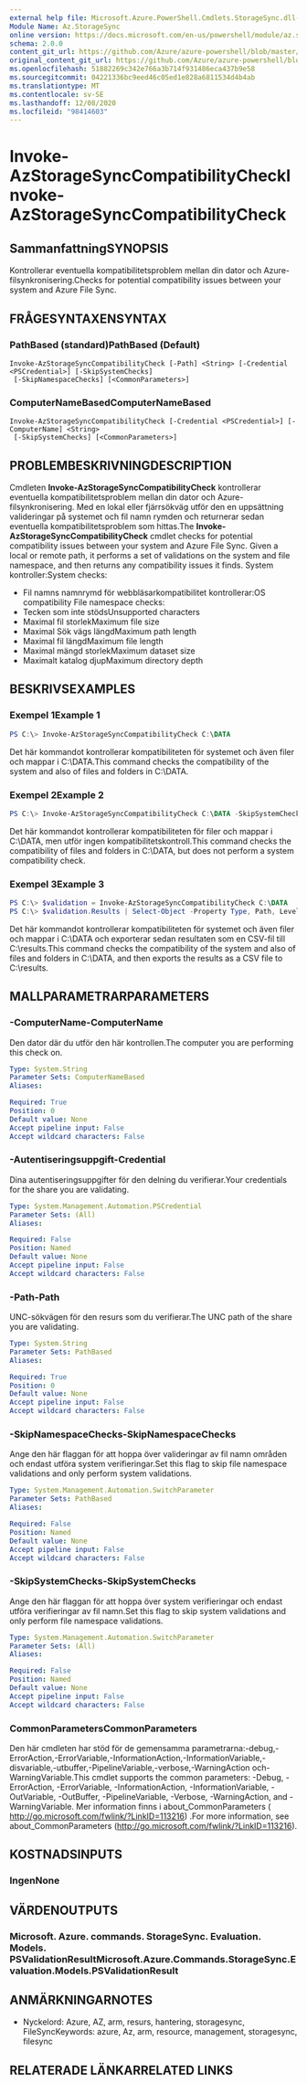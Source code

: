 ```yaml
---
external help file: Microsoft.Azure.PowerShell.Cmdlets.StorageSync.dll-Help.xml
Module Name: Az.StorageSync
online version: https://docs.microsoft.com/en-us/powershell/module/az.storagesync/invoke-azstoragesynccompatibilitycheck
schema: 2.0.0
content_git_url: https://github.com/Azure/azure-powershell/blob/master/src/StorageSync/StorageSync/help/Invoke-AzStorageSyncCompatibilityCheck.md
original_content_git_url: https://github.com/Azure/azure-powershell/blob/master/src/StorageSync/StorageSync/help/Invoke-AzStorageSyncCompatibilityCheck.md
ms.openlocfilehash: 51882269c342e766a3b714f931486eca437b9e58
ms.sourcegitcommit: 04221336bc9eed46c05ed1e828a6811534d4b4ab
ms.translationtype: MT
ms.contentlocale: sv-SE
ms.lasthandoff: 12/08/2020
ms.locfileid: "98414603"
---
```

# <span data-ttu-id="12ee9-101">Invoke-AzStorageSyncCompatibilityCheck</span><span class="sxs-lookup"><span data-stu-id="12ee9-101">Invoke-AzStorageSyncCompatibilityCheck</span></span>

## <span data-ttu-id="12ee9-102">Sammanfattning</span><span class="sxs-lookup"><span data-stu-id="12ee9-102">SYNOPSIS</span></span>
<span data-ttu-id="12ee9-103">Kontrollerar eventuella kompatibilitetsproblem mellan din dator och Azure-filsynkronisering.</span><span class="sxs-lookup"><span data-stu-id="12ee9-103">Checks for potential compatibility issues between your system and Azure File Sync.</span></span>

## <span data-ttu-id="12ee9-104">FRÅGESYNTAXEN</span><span class="sxs-lookup"><span data-stu-id="12ee9-104">SYNTAX</span></span>

### <span data-ttu-id="12ee9-105">PathBased (standard)</span><span class="sxs-lookup"><span data-stu-id="12ee9-105">PathBased (Default)</span></span>
```
Invoke-AzStorageSyncCompatibilityCheck [-Path] <String> [-Credential <PSCredential>] [-SkipSystemChecks]
 [-SkipNamespaceChecks] [<CommonParameters>]
```

### <span data-ttu-id="12ee9-106">ComputerNameBased</span><span class="sxs-lookup"><span data-stu-id="12ee9-106">ComputerNameBased</span></span>
```
Invoke-AzStorageSyncCompatibilityCheck [-Credential <PSCredential>] [-ComputerName] <String>
 [-SkipSystemChecks] [<CommonParameters>]
```

## <span data-ttu-id="12ee9-107">PROBLEMBESKRIVNING</span><span class="sxs-lookup"><span data-stu-id="12ee9-107">DESCRIPTION</span></span>
<span data-ttu-id="12ee9-108">Cmdleten **Invoke-AzStorageSyncCompatibilityCheck** kontrollerar eventuella kompatibilitetsproblem mellan din dator och Azure-filsynkronisering. Med en lokal eller fjärrsökväg utför den en uppsättning valideringar på systemet och fil namn rymden och returnerar sedan eventuella kompatibilitetsproblem som hittas.</span><span class="sxs-lookup"><span data-stu-id="12ee9-108">The **Invoke-AzStorageSyncCompatibilityCheck** cmdlet checks for potential compatibility issues between your system and Azure File Sync. Given a local or remote path, it performs a set of validations on the system and file namespace, and then returns any compatibility issues it finds.</span></span>
<span data-ttu-id="12ee9-109">System kontroller:</span><span class="sxs-lookup"><span data-stu-id="12ee9-109">System checks:</span></span>
- <span data-ttu-id="12ee9-110">Fil namns namnrymd för webbläsarkompatibilitet kontrollerar:</span><span class="sxs-lookup"><span data-stu-id="12ee9-110">OS compatibility File namespace checks:</span></span>
- <span data-ttu-id="12ee9-111">Tecken som inte stöds</span><span class="sxs-lookup"><span data-stu-id="12ee9-111">Unsupported characters</span></span>
- <span data-ttu-id="12ee9-112">Maximal fil storlek</span><span class="sxs-lookup"><span data-stu-id="12ee9-112">Maximum file size</span></span>
- <span data-ttu-id="12ee9-113">Maximal Sök vägs längd</span><span class="sxs-lookup"><span data-stu-id="12ee9-113">Maximum path length</span></span>
- <span data-ttu-id="12ee9-114">Maximal fil längd</span><span class="sxs-lookup"><span data-stu-id="12ee9-114">Maximum file length</span></span>
- <span data-ttu-id="12ee9-115">Maximal mängd storlek</span><span class="sxs-lookup"><span data-stu-id="12ee9-115">Maximum dataset size</span></span>
- <span data-ttu-id="12ee9-116">Maximalt katalog djup</span><span class="sxs-lookup"><span data-stu-id="12ee9-116">Maximum directory depth</span></span>

## <span data-ttu-id="12ee9-117">BESKRIVS</span><span class="sxs-lookup"><span data-stu-id="12ee9-117">EXAMPLES</span></span>

### <span data-ttu-id="12ee9-118">Exempel 1</span><span class="sxs-lookup"><span data-stu-id="12ee9-118">Example 1</span></span>
```powershell
PS C:\> Invoke-AzStorageSyncCompatibilityCheck C:\DATA
```

<span data-ttu-id="12ee9-119">Det här kommandot kontrollerar kompatibiliteten för systemet och även filer och mappar i C:\DATA.</span><span class="sxs-lookup"><span data-stu-id="12ee9-119">This command checks the compatibility of the system and also of files and folders in C:\DATA.</span></span>

### <span data-ttu-id="12ee9-120">Exempel 2</span><span class="sxs-lookup"><span data-stu-id="12ee9-120">Example 2</span></span>
```powershell
PS C:\> Invoke-AzStorageSyncCompatibilityCheck C:\DATA -SkipSystemChecks
```

<span data-ttu-id="12ee9-121">Det här kommandot kontrollerar kompatibiliteten för filer och mappar i C:\DATA, men utför ingen kompatibilitetskontroll.</span><span class="sxs-lookup"><span data-stu-id="12ee9-121">This command checks the compatibility of files and folders in C:\DATA, but does not perform a system compatibility check.</span></span>

### <span data-ttu-id="12ee9-122">Exempel 3</span><span class="sxs-lookup"><span data-stu-id="12ee9-122">Example 3</span></span>
```powershell
PS C:\> $validation = Invoke-AzStorageSyncCompatibilityCheck C:\DATA
PS C:\> $validation.Results | Select-Object -Property Type, Path, Level, Description, Result | Export-Csv -Path C:\results.csv -Encoding utf8
```

<span data-ttu-id="12ee9-123">Det här kommandot kontrollerar kompatibiliteten för systemet och även filer och mappar i C:\DATA och exporterar sedan resultaten som en CSV-fil till C:\results.</span><span class="sxs-lookup"><span data-stu-id="12ee9-123">This command checks the compatibility of the system and also of files and folders in C:\DATA, and then exports the results as a CSV file to C:\results.</span></span>

## <span data-ttu-id="12ee9-124">MALLPARAMETRAR</span><span class="sxs-lookup"><span data-stu-id="12ee9-124">PARAMETERS</span></span>

### <span data-ttu-id="12ee9-125">-ComputerName</span><span class="sxs-lookup"><span data-stu-id="12ee9-125">-ComputerName</span></span>
<span data-ttu-id="12ee9-126">Den dator där du utför den här kontrollen.</span><span class="sxs-lookup"><span data-stu-id="12ee9-126">The computer you are performing this check on.</span></span>

```yaml
Type: System.String
Parameter Sets: ComputerNameBased
Aliases:

Required: True
Position: 0
Default value: None
Accept pipeline input: False
Accept wildcard characters: False
```

### <span data-ttu-id="12ee9-127">-Autentiseringsuppgift</span><span class="sxs-lookup"><span data-stu-id="12ee9-127">-Credential</span></span>
<span data-ttu-id="12ee9-128">Dina autentiseringsuppgifter för den delning du verifierar.</span><span class="sxs-lookup"><span data-stu-id="12ee9-128">Your credentials for the share you are validating.</span></span>

```yaml
Type: System.Management.Automation.PSCredential
Parameter Sets: (All)
Aliases:

Required: False
Position: Named
Default value: None
Accept pipeline input: False
Accept wildcard characters: False
```

### <span data-ttu-id="12ee9-129">-Path</span><span class="sxs-lookup"><span data-stu-id="12ee9-129">-Path</span></span>
<span data-ttu-id="12ee9-130">UNC-sökvägen för den resurs som du verifierar.</span><span class="sxs-lookup"><span data-stu-id="12ee9-130">The UNC path of the share you are validating.</span></span>

```yaml
Type: System.String
Parameter Sets: PathBased
Aliases:

Required: True
Position: 0
Default value: None
Accept pipeline input: False
Accept wildcard characters: False
```

### <span data-ttu-id="12ee9-131">-SkipNamespaceChecks</span><span class="sxs-lookup"><span data-stu-id="12ee9-131">-SkipNamespaceChecks</span></span>
<span data-ttu-id="12ee9-132">Ange den här flaggan för att hoppa över valideringar av fil namn områden och endast utföra system verifieringar.</span><span class="sxs-lookup"><span data-stu-id="12ee9-132">Set this flag to skip file namespace validations and only perform system validations.</span></span>

```yaml
Type: System.Management.Automation.SwitchParameter
Parameter Sets: PathBased
Aliases:

Required: False
Position: Named
Default value: None
Accept pipeline input: False
Accept wildcard characters: False
```

### <span data-ttu-id="12ee9-133">-SkipSystemChecks</span><span class="sxs-lookup"><span data-stu-id="12ee9-133">-SkipSystemChecks</span></span>
<span data-ttu-id="12ee9-134">Ange den här flaggan för att hoppa över system verifieringar och endast utföra verifieringar av fil namn.</span><span class="sxs-lookup"><span data-stu-id="12ee9-134">Set this flag to skip system validations and only perform file namespace validations.</span></span>

```yaml
Type: System.Management.Automation.SwitchParameter
Parameter Sets: (All)
Aliases:

Required: False
Position: Named
Default value: None
Accept pipeline input: False
Accept wildcard characters: False
```

### <span data-ttu-id="12ee9-135">CommonParameters</span><span class="sxs-lookup"><span data-stu-id="12ee9-135">CommonParameters</span></span>
<span data-ttu-id="12ee9-136">Den här cmdleten har stöd för de gemensamma parametrarna:-debug,-ErrorAction,-ErrorVariable,-InformationAction,-InformationVariable,-disvariable,-utbuffer,-PipelineVariable,-verbose,-WarningAction och-WarningVariable.</span><span class="sxs-lookup"><span data-stu-id="12ee9-136">This cmdlet supports the common parameters: -Debug, -ErrorAction, -ErrorVariable, -InformationAction, -InformationVariable, -OutVariable, -OutBuffer, -PipelineVariable, -Verbose, -WarningAction, and -WarningVariable.</span></span> <span data-ttu-id="12ee9-137">Mer information finns i about_CommonParameters ( http://go.microsoft.com/fwlink/?LinkID=113216) .</span><span class="sxs-lookup"><span data-stu-id="12ee9-137">For more information, see about_CommonParameters (http://go.microsoft.com/fwlink/?LinkID=113216).</span></span>

## <span data-ttu-id="12ee9-138">KOSTNADS</span><span class="sxs-lookup"><span data-stu-id="12ee9-138">INPUTS</span></span>

### <span data-ttu-id="12ee9-139">Ingen</span><span class="sxs-lookup"><span data-stu-id="12ee9-139">None</span></span>

## <span data-ttu-id="12ee9-140">VÄRDEN</span><span class="sxs-lookup"><span data-stu-id="12ee9-140">OUTPUTS</span></span>

### <span data-ttu-id="12ee9-141">Microsoft. Azure. commands. StorageSync. Evaluation. Models. PSValidationResult</span><span class="sxs-lookup"><span data-stu-id="12ee9-141">Microsoft.Azure.Commands.StorageSync.Evaluation.Models.PSValidationResult</span></span>

## <span data-ttu-id="12ee9-142">ANMÄRKNINGAR</span><span class="sxs-lookup"><span data-stu-id="12ee9-142">NOTES</span></span>
* <span data-ttu-id="12ee9-143">Nyckelord: Azure, AZ, arm, resurs, hantering, storagesync, FileSync</span><span class="sxs-lookup"><span data-stu-id="12ee9-143">Keywords: azure, Az, arm, resource, management, storagesync, filesync</span></span>

## <span data-ttu-id="12ee9-144">RELATERADE LÄNKAR</span><span class="sxs-lookup"><span data-stu-id="12ee9-144">RELATED LINKS</span></span>
